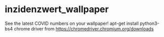 # inzidenzwert_wallpaper
See the latest COVID numbers on your wallpaper!
apt-get install python3-bs4
chrome driver from https://chromedriver.chromium.org/downloads